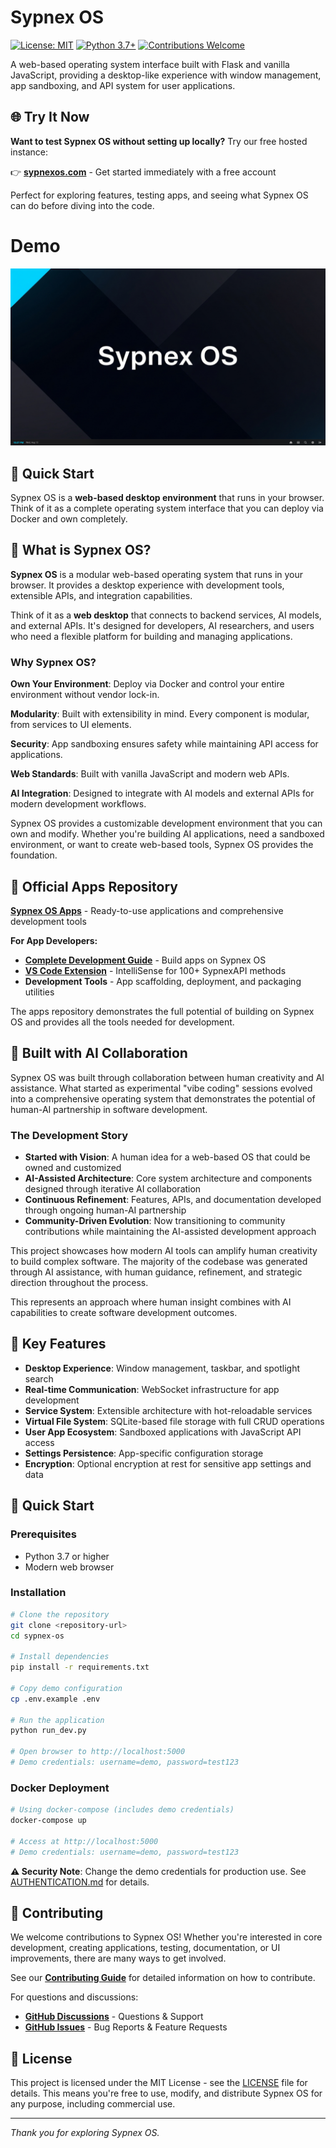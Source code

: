 # Sypnex OS

[![License: MIT](https://img.shields.io/badge/License-MIT-yellow.svg)](https://opensource.org/licenses/MIT)
[![Python 3.7+](https://img.shields.io/badge/python-3.7+-blue.svg)](https://www.python.org/downloads/)
[![Contributions Welcome](https://img.shields.io/badge/contributions-welcome-brightgreen.svg)](docs/CONTRIBUTING.md)

A web-based operating system interface built with Flask and vanilla JavaScript, providing a desktop-like experience with window management, app sandboxing, and API system for user applications.

## 🌐 Try It Now

**Want to test Sypnex OS without setting up locally?** Try our free hosted instance:

👉 **[sypnexos.com](https://sypnexos.com/)** - Get started immediately with a free account

Perfect for exploring features, testing apps, and seeing what Sypnex OS can do before diving into the code.

# Demo

[![View Sypnex OS Gallery](demo/desktop.png)](https://sypnex-llc.github.io/sypnex-os/demo/)


## 🚀 Quick Start

Sypnex OS is a **web-based desktop environment** that runs in your browser. Think of it as a complete operating system interface that you can deploy via Docker and own completely.

## 🚀 What is Sypnex OS?

**Sypnex OS** is a modular web-based operating system that runs in your browser. It provides a desktop experience with development tools, extensible APIs, and integration capabilities.

Think of it as a **web desktop** that connects to backend services, AI models, and external APIs. It's designed for developers, AI researchers, and users who need a flexible platform for building and managing applications.

### Why Sypnex OS?

**Own Your Environment**: Deploy via Docker and control your entire environment without vendor lock-in.

**Modularity**: Built with extensibility in mind. Every component is modular, from services to UI elements.

**Security**: App sandboxing ensures safety while maintaining API access for applications.

**Web Standards**: Built with vanilla JavaScript and modern web APIs.

**AI Integration**: Designed to integrate with AI models and external APIs for modern development workflows.

Sypnex OS provides a customizable development environment that you can own and modify. Whether you're building AI applications, need a sandboxed environment, or want to create web-based tools, Sypnex OS provides the foundation.

## 📱 Official Apps Repository

**[Sypnex OS Apps](https://github.com/Sypnex-LLC/sypnex-os-apps)** - Ready-to-use applications and comprehensive development tools

**For App Developers:**
- **[Complete Development Guide](https://github.com/Sypnex-LLC/sypnex-os-apps/blob/master/USER_APP_DEVELOPMENT_GUIDE.md)** - Build apps on Sypnex OS
- **[VS Code Extension](https://github.com/Sypnex-LLC/sypnex-os-vscode-extension)** - IntelliSense for 100+ SypnexAPI methods
- **Development Tools** - App scaffolding, deployment, and packaging utilities

The apps repository demonstrates the full potential of building on Sypnex OS and provides all the tools needed for development.

## 🤖 Built with AI Collaboration

Sypnex OS was built through collaboration between human creativity and AI assistance. What started as experimental "vibe coding" sessions evolved into a comprehensive operating system that demonstrates the potential of human-AI partnership in software development.

### The Development Story
- **Started with Vision**: A human idea for a web-based OS that could be owned and customized
- **AI-Assisted Architecture**: Core system architecture and components designed through iterative AI collaboration
- **Continuous Refinement**: Features, APIs, and documentation developed through ongoing human-AI partnership
- **Community-Driven Evolution**: Now transitioning to community contributions while maintaining the AI-assisted development approach

This project showcases how modern AI tools can amplify human creativity to build complex software. The majority of the codebase was generated through AI assistance, with human guidance, refinement, and strategic direction throughout the process.

This represents an approach where human insight combines with AI capabilities to create software development outcomes.

## 🎯 Key Features

- **Desktop Experience**: Window management, taskbar, and spotlight search
- **Real-time Communication**: WebSocket infrastructure for app development
- **Service System**: Extensible architecture with hot-reloadable services
- **Virtual File System**: SQLite-based file storage with full CRUD operations
- **User App Ecosystem**: Sandboxed applications with JavaScript API access
- **Settings Persistence**: App-specific configuration storage
- **Encryption**: Optional encryption at rest for sensitive app settings and data

## 🔧 Quick Start

### Prerequisites
- Python 3.7 or higher
- Modern web browser

### Installation
```bash
# Clone the repository
git clone <repository-url>
cd sypnex-os

# Install dependencies
pip install -r requirements.txt

# Copy demo configuration
cp .env.example .env

# Run the application
python run_dev.py

# Open browser to http://localhost:5000
# Demo credentials: username=demo, password=test123
```

### Docker Deployment
```bash
# Using docker-compose (includes demo credentials)
docker-compose up

# Access at http://localhost:5000
# Demo credentials: username=demo, password=test123
```

**⚠️ Security Note**: Change the demo credentials for production use. See [AUTHENTICATION.md](docs/AUTHENTICATION.md) for details.

## 🤝 Contributing

We welcome contributions to Sypnex OS! Whether you're interested in core development, creating applications, testing, documentation, or UI improvements, there are many ways to get involved.

See our **[Contributing Guide](docs/CONTRIBUTING.md)** for detailed information on how to contribute.

For questions and discussions:
- **[GitHub Discussions](https://github.com/Sypnex-LLC/sypnex-os/discussions)** - Questions & Support
- **[GitHub Issues](https://github.com/Sypnex-LLC/sypnex-os/issues)** - Bug Reports & Feature Requests

## 📄 License

This project is licensed under the MIT License - see the [LICENSE](LICENSE) file for details. This means you're free to use, modify, and distribute Sypnex OS for any purpose, including commercial use.

---

*Thank you for exploring Sypnex OS.*

